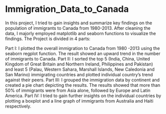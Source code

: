 # Immigration_Data_to_Canada
In this project, I tried to gain insights and summarize key findings on the population of immigrants to Canada from 1980-2013. After cleaning the data, I majorly employed matplotlib and seaborn functions to visualize the findings. The Project is divided in 4 parts: 

Part I: I plotted the overall immigration to Canada from 1980 -2013 using the seaborn regplot function. The result showed an upward trend in the number of immigrants to Canada.
Part II: I sorted the top 5 (India, China, United Kingdom of Great Britain and Northern Ireland, Philippines and Pakistan) and least 5 (Palau, Western Sahara, Marshall Islands, New Caledonia and San Marino) immigrating countries and plotted individual country’s trend against their peers. 
Part III: I grouped the immigration data by continent and created a pie chart depicting the results. The results showed that more than 50% of immigrants were from Asia alone, followed by Europe and Latin America. 
Part IV: I tried to gain further insights on the individual countries by plotting a boxplot and a line graph of immigrants from Australia and Haiti respectively.
